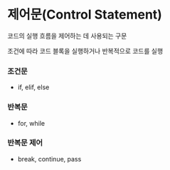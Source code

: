 # 제어문(Control Statement)

코드의 실행 흐름을 제어하는 데 사용되는 구문

조건에 따라 코드 블록을 실행하거나 반복적으로 코드를 실행

### 조건문

- if, elif, else

### 반복문

- for, while

### 반복문 제어

- break, continue, pass
